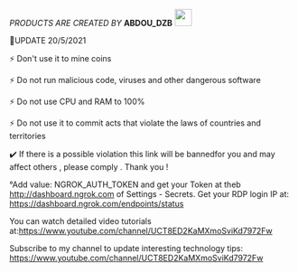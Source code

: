 *PRODUCTS* *ARE* *CREATED* *BY* **ABDOU_DZB** <img src="https://github.com/ABD0U-DZB/ABD0U-DZB/blob/main/803793060932223006.gif?raw=true" width="30px"> 

🔹UPDATE 20/5/2021

⚡ Don't use it to mine coins

⚡ Do not run malicious code, viruses and other dangerous software

⚡ Do not use CPU and RAM to 100%

⚡ Do not use it to commit acts that
violate the laws of countries and territories

✔️ If there is a possible violation this link will be bannedfor you and may affect others , please comply . Thank you !

°Add value: NGROK_AUTH_TOKEN and get your Token at theb http://dashboard.ngrok.com of Settings - Secrets. 
Get your RDP login IP at: https://dashboard.ngrok.com/endpoints/status

You can watch detailed video tutorials at:https://www.youtube.com/channel/UCT8ED2KaMXmoSviKd7972Fw

Subscribe to my channel to update interesting technology tips: https://www.youtube.com/channel/UCT8ED2KaMXmoSviKd7972Fw
